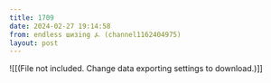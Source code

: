 ```yaml
---
title: 1709
date: 2024-02-27 19:14:58
from: endless шизing ⍼ (channel1162404975)
layout: post
---
```


![[(File not included. Change data exporting settings to download.)]]



